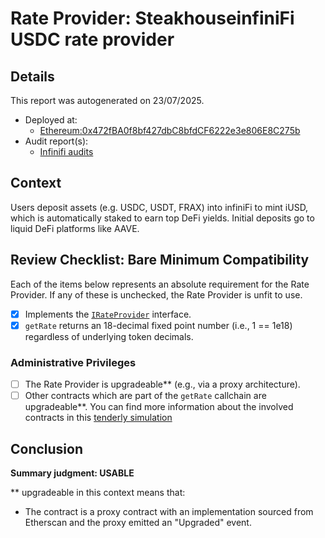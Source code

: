
# Rate Provider: SteakhouseinfiniFi USDC rate provider

## Details
This report was autogenerated on 23/07/2025.

- Deployed at:
    - [Ethereum:0x472fBA0f8bf427dbC8bfdCF6222e3e806E8C275b](https://etherscan.io/address/0x472fBA0f8bf427dbC8bfdCF6222e3e806E8C275b)
- Audit report(s):
    - [Infinifi audits](https://docs.infinifi.xyz/audits)

## Context
Users deposit assets (e.g. USDC, USDT, FRAX) into infiniFi to mint iUSD, which is automatically staked to earn top DeFi yields. Initial deposits go to liquid DeFi platforms like AAVE.
## Review Checklist: Bare Minimum Compatibility
Each of the items below represents an absolute requirement for the Rate Provider. If any of these is unchecked, the Rate Provider is unfit to use.

- [x] Implements the [`IRateProvider`](https://github.com/balancer/balancer-v2-monorepo/blob/bc3b3fee6e13e01d2efe610ed8118fdb74dfc1f2/pkg/interfaces/contracts/pool-utils/IRateProvider.sol) interface.
- [x] `getRate` returns an 18-decimal fixed point number (i.e., 1 == 1e18) regardless of underlying token decimals.

### Administrative Privileges
- [ ] The Rate Provider is upgradeable** (e.g., via a proxy architecture).
- [ ] Other contracts which are part of the `getRate` callchain are upgradeable**. You can find more information
   about the involved contracts in this [tenderly simulation](https://www.tdly.co/shared/simulation/52f35bae-527b-4a3d-8578-84d2703aa70e)

## Conclusion
**Summary judgment: USABLE**

** upgradeable in this context means that:
- The contract is a proxy contract with an implementation sourced from Etherscan and the proxy emitted an "Upgraded" event.
    
